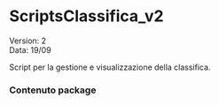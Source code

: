 # ScriptsClassifica_v2

Version: 2  
Data: 19/09



Script per la gestione e visualizzazione della classifica.  

### Contenuto package